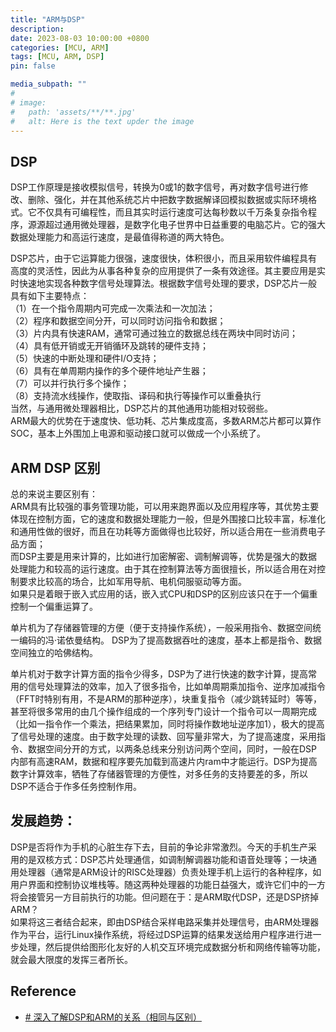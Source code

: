 ```yaml
---
title: "ARM与DSP"
description: 
date: 2023-08-03 10:00:00 +0800
categories: [MCU, ARM]
tags: [MCU, ARM, DSP]
pin: false

media_subpath: ""
#
# image:
#   path: 'assets/**/**.jpg'
#   alt: Here is the text upder the image
---
```

## DSP
DSP工作原理是接收模拟信号，转换为0或1的数字信号，再对数字信号进行修改、删除、强化，并在其他系统芯片中把数字数据解译回模拟数据或实际环境格式。它不仅具有可编程性，而且其实时运行速度可达每秒数以千万条复杂指令程序，源源超过通用微处理器，是数字化电子世界中日益重要的电脑芯片。它的强大数据处理能力和高运行速度，是最值得称道的两大特色。  

DSP芯片，由于它运算能力很强，速度很快，体积很小，而且采用软件编程具有高度的灵活性，因此为从事各种复杂的应用提供了一条有效途径。其主要应用是实时快速地实现各种数字信号处理算法。根据数字信号处理的要求，DSP芯片一般具有如下主要特点：  
（1）在一个指令周期内可完成一次乘法和一次加法；  
（2）程序和数据空间分开，可以同时访问指令和数据；  
（3）片内具有快速RAM，通常可通过独立的数据总线在两块中同时访问；  
（4）具有低开销或无开销循环及跳转的硬件支持；  
（5）快速的中断处理和硬件I/O支持；  
（6）具有在单周期内操作的多个硬件地址产生器；  
（7）可以并行执行多个操作；  
（8）支持流水线操作，使取指、译码和执行等操作可以重叠执行  
当然，与通用微处理器相比，DSP芯片的其他通用功能相对较弱些。  
ARM最大的优势在于速度快、低功耗、芯片集成度高，多数ARM芯片都可以算作SOC，基本上外围加上电源和驱动接口就可以做成一个小系统了。  

## ARM DSP 区别
总的来说主要区别有：  
ARM具有比较强的事务管理功能，可以用来跑界面以及应用程序等，其优势主要体现在控制方面，它的速度和数据处理能力一般，但是外围接口比较丰富，标准化和通用性做的很好，而且在功耗等方面做得也比较好，所以适合用在一些消费电子品方面；  
而DSP主要是用来计算的，比如进行加密解密、调制解调等，优势是强大的数据处理能力和较高的运行速度。由于其在控制算法等方面很擅长，所以适合用在对控制要求比较高的场合，比如军用导航、电机伺服驱动等方面。  
如果只是着眼于嵌入式应用的话，嵌入式CPU和DSP的区别应该只在于一个偏重控制一个偏重运算了。  

单片机为了存储器管理的方便（便于支持操作系统），一般采用指令、数据空间统一编码的冯·诺依曼结构。 DSP为了提高数据吞吐的速度，基本上都是指令、数据空间独立的哈佛结构。  

单片机对于数字计算方面的指令少得多，DSP为了进行快速的数字计算，提高常用的信号处理算法的效率，加入了很多指令，比如单周期乘加指令、逆序加减指令（FFT时特别有用，不是ARM的那种逆序），块重复指令（减少跳转延时）等等，甚至将很多常用的由几个操作组成的一个序列专门设计一个指令可以一周期完成（比如一指令作一个乘法，把结果累加，同时将操作数地址逆序加1），极大的提高了信号处理的速度。由于数字处理的读数、回写量非常大，为了提高速度，采用指令、数据空间分开的方式，以两条总线来分别访问两个空间，同时，一般在DSP内部有高速RAM，数据和程序要先加载到高速片内ram中才能运行。DSP为提高数字计算效率，牺牲了存储器管理的方便性，对多任务的支持要差的多，所以DSP不适合于作多任务控制作用。  
	
## 发展趋势：  
DSP是否将作为手机的心脏生存下去，目前的争论非常激烈。今天的手机生产采用的是双核方式：DSP芯片处理通信，如调制解调器功能和语音处理等；一块通用处理器（通常是ARM设计的RISC处理器）负责处理手机上运行的各种程序，如用户界面和控制协议堆栈等。随这两种处理器的功能日益强大，或许它们中的一方将会接管另一方目前执行的功能。但问题在于：是ARM取代DSP，还是DSP挤掉ARM？  
如果将这三者结合起来，即由DSP结合采样电路采集并处理信号，由ARM处理器作为平台，运行Linux操作系统，将经过DSP运算的结果发送给用户程序进行进一步处理，然后提供给图形化友好的人机交互环境完成数据分析和网络传输等功能，就会最大限度的发挥三者所长。  

## Reference
- [# 深入了解DSP和ARM的关系（相同与区别）](https://blog.csdn.net/godloveyuxu/article/details/80027501)  
